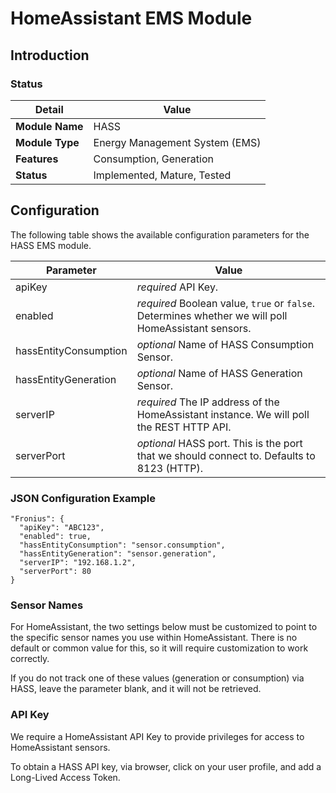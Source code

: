 # HomeAssistant EMS Module

## Introduction

### Status

| Detail          | Value                          |
| --------------- | ------------------------------ |
| **Module Name** | HASS                           |
| **Module Type** | Energy Management System (EMS) |
| **Features**    | Consumption, Generation        |
| **Status**      | Implemented, Mature, Tested    |

## Configuration

The following table shows the available configuration parameters for the HASS EMS module.

| Parameter   | Value         |
| ----------- | ------------- |
| apiKey      | *required* API Key. |
| enabled     | *required* Boolean value, ```true``` or ```false```. Determines whether we will poll HomeAssistant sensors. |
| hassEntityConsumption | *optional* Name of HASS Consumption Sensor. |
| hassEntityGeneration  | *optional* Name of HASS Generation Sensor. |
| serverIP    | *required* The IP address of the HomeAssistant instance. We will poll the REST HTTP API. |
| serverPort  | *optional* HASS port. This is the port that we should connect to. Defaults to 8123 (HTTP). |

### JSON Configuration Example

```
"Fronius": {
  "apiKey": "ABC123",
  "enabled": true,
  "hassEntityConsumption": "sensor.consumption",
  "hassEntityGeneration": "sensor.generation",
  "serverIP": "192.168.1.2",
  "serverPort": 80
}
```

### Sensor Names

For HomeAssistant, the two settings below must be customized to point to the specific sensor names you use within HomeAssistant. There is no default or common value for this, so it will require customization to work correctly.

If you do not track one of these values (generation or consumption) via HASS, leave the parameter blank, and it will not be retrieved.

### API Key

We require a HomeAssistant API Key to provide privileges for access to HomeAssistant sensors.

To obtain a HASS API key, via browser, click on your user profile, and add a Long-Lived Access Token.

